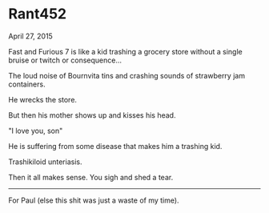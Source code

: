 # Rant452


April 27, 2015

Fast and Furious 7 is like a kid trashing a grocery store without a single bruise or twitch  or consequence...

The loud noise of Bournvita tins and crashing sounds of strawberry jam containers.

He wrecks the store.

But then his mother shows up and kisses his head.

"I love you, son"

He is suffering from some disease that makes him a trashing kid. 

Trashikiloid unteriasis. 

Then it all makes sense. You sigh and shed a tear.

***

For Paul (else this shit was just a waste of my time).